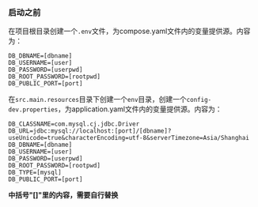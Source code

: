 
### 启动之前

在项目根目录创建一个`.env`文件，为compose.yaml文件内的变量提供源。内容为：
```properties
DB_DBNAME=[dbname]
DB_USERNAME=[user]
DB_PASSWORD=[userpwd]
DB_ROOT_PASSWORD=[rootpwd]
DB_PUBLIC_PORT=[port]
```

在`src.main.resources`目录下创建一个`env`目录，创建一个`config-dev.properties`，为application.yaml文件内的变量提供源。内容为：
```properties
DB_CLASSNAME=com.mysql.cj.jdbc.Driver
DB_URL=jdbc:mysql://localhost:[port]/[dbname]?useUnicode=true&characterEncoding=utf-8&serverTimezone=Asia/Shanghai
DB_DBNAME=[dbname]
DB_USERNAME=[user]
DB_PASSWORD=[userpwd]
DB_ROOT_PASSWORD=[rootpwd]
DB_TYPE=[mysql]
DB_PUBLIC_PORT=[port]
```
**中括号"[]"里的内容，需要自行替换**